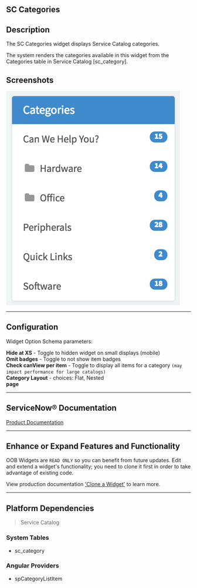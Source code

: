 ##  SC Categories

## Description

The SC Categories widget displays Service Catalog categories.

The system renders the categories available in this widget from the Categories table in Service Catalog [sc_category].

## Screenshots
![alt text](../images/WidgetSCCategories.png "Widget SC Categories")

---
## Configuration

Widget Option Schema parameters:

**Hide at XS** - Toggle to hidden widget on small displays (mobile)<br/>
**Omit badges** - Toggle to not show item badges<br/>
**Check canView per item** - Toggle to display all items for a category `(may impact performance for large catalogs)`<br/>
**Category Layout** - choices: Flat, Nested<br/>
**page**<br/>

---
## ServiceNow® Documentation
[Product Documentation](https://docs.servicenow.com/search?q=SC+Categories+widget) 

---
## Enhance or Expand Features and Functionality

OOB Widgets are `READ ONLY` so you can benefit from future updates. Edit and extend a widget's functionality; you need to clone it first in order to take advantage of existing code.

View production documentation ['Clone a Widget'](https://docs.servicenow.com/search?q=Clone+a+Widget) to learn more.


---
## Platform Dependencies
> Service Catalog

### System Tables 
* sc_category

### Angular Providers
* spCategoryListItem